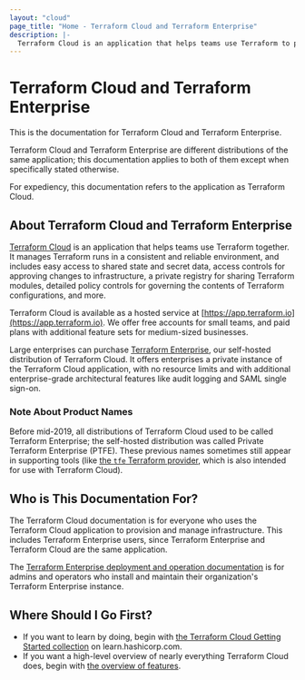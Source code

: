 ```yaml
---
layout: "cloud"
page_title: "Home - Terraform Cloud and Terraform Enterprise"
description: |-
  Terraform Cloud is an application that helps teams use Terraform to provision infrastructure.
---
```


# Terraform Cloud and Terraform Enterprise

This is the documentation for Terraform Cloud and Terraform Enterprise.

Terraform Cloud and Terraform Enterprise are different distributions of the same application; this documentation applies to both of them except when specifically stated otherwise.

For expediency, this documentation refers to the application as Terraform Cloud.

## About Terraform Cloud and Terraform Enterprise

[Terraform Cloud](https://www.hashicorp.com/products/terraform/) is an application that helps teams use Terraform together. It manages Terraform runs in a consistent and reliable environment, and includes easy access to shared state and secret data, access controls for approving changes to infrastructure, a private registry for sharing Terraform modules, detailed policy controls for governing the contents of Terraform configurations, and more.

Terraform Cloud is available as a hosted service at [https://app.terraform.io](https://app.terraform.io). We offer free accounts for small teams, and paid plans with additional feature sets for medium-sized businesses.

Large enterprises can purchase [Terraform Enterprise](/docs/enterprise/index.html), our self-hosted distribution of Terraform Cloud. It offers enterprises a private instance of the Terraform Cloud application, with no resource limits and with additional enterprise-grade architectural features like audit logging and SAML single sign-on.

### Note About Product Names

Before mid-2019, all distributions of Terraform Cloud used to be called Terraform Enterprise; the self-hosted distribution was called Private Terraform Enterprise (PTFE). These previous names sometimes still appear in supporting tools (like [the `tfe` Terraform provider](https://registry.terraform.io/providers/hashicorp/tfe/latest), which is also intended for use with Terraform Cloud).

## Who is This Documentation For?

The Terraform Cloud documentation is for everyone who uses the Terraform Cloud application to provision and manage infrastructure. This includes Terraform Enterprise users, since Terraform Enterprise and Terraform Cloud are the same application.

The [Terraform Enterprise deployment and operation documentation](/docs/enterprise/index.html) is for admins and operators who install and maintain their organization's Terraform Enterprise instance.

## Where Should I Go First?

- If you want to learn by doing, begin with [the Terraform Cloud Getting Started collection](https://learn.hashicorp.com/collections/terraform/aws-get-started?utm_source=WEBSITE&utm_medium=WEB_IO&utm_offer=ARTICLE_PAGE&utm_content=DOCS) on learn.hashicorp.com.
- If you want a high-level overview of nearly everything Terraform Cloud does, begin with [the overview of features](./overview.html).
